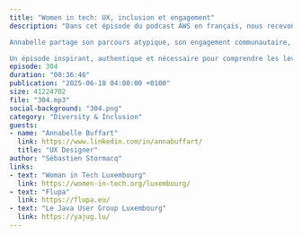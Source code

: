 ```yaml
---
title: "Women in tech: UX, inclusion et engagement"
description: "Dans cet épisode du podcast AWS en français, nous recevons Annabelle Buffart, UX designer engagée et fondatrice de plusieurs initiatives en faveur de la diversité dans la tech au Luxembourg. Ensemble, nous explorons le rôle central du design d’expérience utilisateur (UX) dans le développement technologique, et les nombreux défis auxquels font face les femmes dans ce secteur encore majoritairement masculin.

Annabelle partage son parcours atypique, son engagement communautaire, et ses actions concrètes pour encourager les jeunes filles à s’intéresser aux carrières tech dès le plus jeune âge. De ses débuts dans la communication, elle revient sur les moments clés, les obstacles surmontés, et les initiatives comme Devoxx4Kids, Café Numérique, ou Women in Digital Empowerment, qui permettent de briser les stéréotypes, rendre la tech plus inclusive, et inspirer une nouvelle génération de talents féminins.

Un épisode inspirant, authentique et nécessaire pour comprendre les leviers du changement dans la tech, au Luxembourg comme ailleurs."
episode: 304
duration: "00:36:46"
publication: "2025-06-18 04:00:00 +0100"
size: 41224702
file: "304.mp3"
social-background: "304.png"
category: "Diversity & Inclusion"
guests:
- name: "Annabelle Buffart"
  link: https://www.linkedin.com/in/annabuffart/
  title: "UX Designer"
author: "Sébastien Stormacq"
links:
- text: "Woman in Tech Luxembourg"
  link: https://women-in-tech.org/luxembourg/
- text: "Flupa"
  link: https://flupa.eu/
- text: "Le Java User Group Luxembourg"
  link: https://yajug.lu/
---
```


